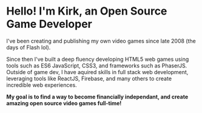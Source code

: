 # Hello! I'm Kirk, an Open Source Game Developer

I've been creating and publishing my own video games since late 2008 (the days of Flash lol).

Since then I've built a deep fluency developing HTML5 web games using tools such as ES6 JavaScript, CSS3, and frameworks such as PhaserJS. Outside of game dev, I have aquired skills in full stack web development, leveraging tools like ReactJS, Firebase, and many others to create incredible web experiences.

**My goal is to find a way to become financially independant, and create amazing open source video games full-time!**
